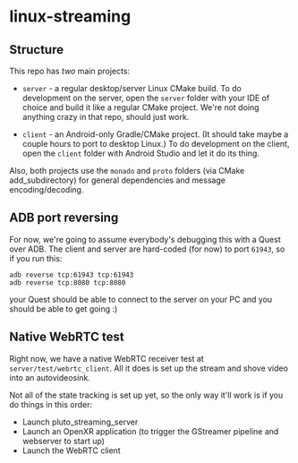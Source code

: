 # linux-streaming


## Structure
This repo has _two_ main projects:
* `server` - a regular desktop/server Linux CMake build. To do development on the server, open the `server` folder with your IDE of choice and build it like a regular CMake project. We're not doing anything crazy in that repo, should just work.

* `client` - an Android-only Gradle/CMake project. (It should take maybe a couple hours to port to desktop Linux.) To do development on the client, open the `client` folder with Android Studio and let it do its thing.

Also, both projects use the `monado` and `proto` folders (via CMake add_subdirectory) for general dependencies and message encoding/decoding.


## ADB port reversing
For now, we're going to assume everybody's debugging this with a Quest over ADB. The client and server are hard-coded (for now) to port `61943`, so if you run this:
```
adb reverse tcp:61943 tcp:61943
adb reverse tcp:8080 tcp:8080
```
your Quest should be able to connect to the server on your PC and you should be able to get going :)

## Native WebRTC test

Right now, we have a native WebRTC receiver test at `server/test/webrtc_client`. All it does is set up the stream and shove video into an autovideosink.

Not all of the state tracking is set up yet, so the only way it'll work is if you do things in this order:
* Launch pluto_streaming_server
* Launch an OpenXR application (to trigger the GStreamer pipeline and webserver to start up)
* Launch the WebRTC client
